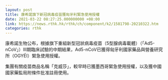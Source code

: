 ```yaml
---
layout: post
title: 康希諾旗下新冠病毒疫苗獲匈牙利緊急使用授權
date: 2021-03-22 08:27:25.000000000 +08:00
link: https://news.rthk.hk/rthk/ch/component/k2/1581798-20210322.htm
categories: rthk
---
```


康希諾生物公布，根據旗下重組新型冠狀病毒疫苗（5型腺病毒載體）（「Ad5-nCoV」）III期臨床試驗的中期結果，Ad5-nCoV已獲得匈牙利國家藥品與營養研究所（OGYÉI）緊急使用授權。

集團有關疫苗商品名稱「克威莎」，較早時已獲墨西哥緊急使用授權，以及獲中國國家藥監局附條件批准註冊使用。
